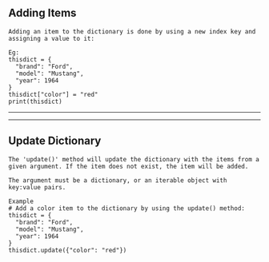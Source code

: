 Adding Items
---

```
Adding an item to the dictionary is done by using a new index key and assigning a value to it:

Eg:
thisdict = {
  "brand": "Ford",
  "model": "Mustang",
  "year": 1964
}
thisdict["color"] = "red"
print(thisdict)
```

---------------------------------------------------------------------------------------------------
----------------------------------------------------

Update Dictionary
---
```
The 'update()' method will update the dictionary with the items from a given argument. If the item does not exist, the item will be added.

The argument must be a dictionary, or an iterable object with key:value pairs.

Example
# Add a color item to the dictionary by using the update() method:
thisdict = {
  "brand": "Ford",
  "model": "Mustang",
  "year": 1964
}
thisdict.update({"color": "red"})
```
